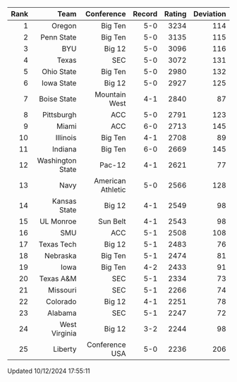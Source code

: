 | Rank  | Team                 | Conference           | Record   | Rating | Deviation |
| ---:  | ---:                 | ---:                 | ---:     | ---:   | ---:      |
| 1     | Oregon               | Big Ten              | 5-0      | 3234   | 114       |
| 2     | Penn State           | Big Ten              | 5-0      | 3135   | 115       |
| 3     | BYU                  | Big 12               | 5-0      | 3096   | 116       |
| 4     | Texas                | SEC                  | 5-0      | 3072   | 131       |
| 5     | Ohio State           | Big Ten              | 5-0      | 2980   | 132       |
| 6     | Iowa State           | Big 12               | 5-0      | 2927   | 125       |
| 7     | Boise State          | Mountain West        | 4-1      | 2840   | 87        |
| 8     | Pittsburgh           | ACC                  | 5-0      | 2791   | 123       |
| 9     | Miami                | ACC                  | 6-0      | 2713   | 145       |
| 10    | Illinois             | Big Ten              | 4-1      | 2708   | 89        |
| 11    | Indiana              | Big Ten              | 6-0      | 2669   | 145       |
| 12    | Washington State     | Pac-12               | 4-1      | 2621   | 77        |
| 13    | Navy                 | American Athletic    | 5-0      | 2566   | 128       |
| 14    | Kansas State         | Big 12               | 4-1      | 2549   | 98        |
| 15    | UL Monroe            | Sun Belt             | 4-1      | 2543   | 98        |
| 16    | SMU                  | ACC                  | 5-1      | 2508   | 108       |
| 17    | Texas Tech           | Big 12               | 5-1      | 2483   | 76        |
| 18    | Nebraska             | Big Ten              | 5-1      | 2474   | 81        |
| 19    | Iowa                 | Big Ten              | 4-2      | 2433   | 91        |
| 20    | Texas A&M            | SEC                  | 5-1      | 2334   | 73        |
| 21    | Missouri             | SEC                  | 5-1      | 2266   | 74        |
| 22    | Colorado             | Big 12               | 4-1      | 2251   | 78        |
| 23    | Alabama              | SEC                  | 5-1      | 2247   | 72        |
| 24    | West Virginia        | Big 12               | 3-2      | 2244   | 98        |
| 25    | Liberty              | Conference USA       | 5-0      | 2236   | 206       |

Updated 10/12/2024 17:55:11
